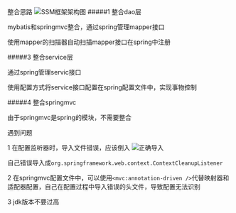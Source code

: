 整合思路
![SSM框架架构图](https://upload-images.jianshu.io/upload_images/6010417-c70f2fc5b8847daf.png?imageMogr2/auto-orient/strip%7CimageView2/2/w/1240)
#####1 整合dao层

mybatis和springmvc整合，通过spring管理mapper接口

使用mapper的扫描器自动扫描mapper接口在spring中注册

#####3 整合service层

通过spring管理servic接口

使用配置方式将service接口配置在spring配置文件中，实现事物控制

#####4 整合springmvc

由于springmvc是spring的模块，不需要整合

遇到问题

1 在配置监听器时，导入文件错误，应该倒入
![正确导入](https://upload-images.jianshu.io/upload_images/6010417-0c0f1a6eb88d45be.png?imageMogr2/auto-orient/strip%7CimageView2/2/w/1240)

自己错误导入成`org.springframework.web.context.ContextCleanupListener`

2 在springmvc配置文件中，可以使用`<mvc:annotation-driven />`代替映射器和适配器配置，自己在配置过程中导入错误的头文件，导致配置无法识别

3 jdk版本不要过高